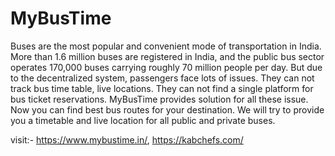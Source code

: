 # MyBusTime

Buses are the most popular and convenient mode of transportation in India. More than 1.6 million buses are registered in India, and the public bus sector operates 170,000 buses carrying roughly 70 million people per day. But due to the decentralized system, passengers face lots of issues. They can not track bus time table, live locations. They can not find a single platform for bus ticket reservations. MyBusTime provides solution for all these issue. Now you can find best bus routes for your destination. We will try to provide you a timetable and live location for all public and private buses.

visit:- https://www.mybustime.in/, https://kabchefs.com/
